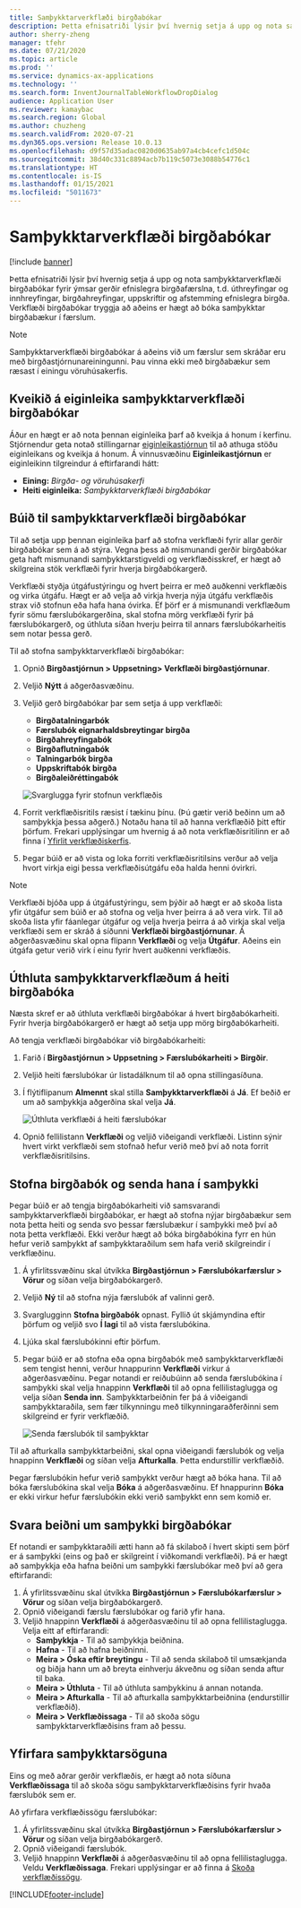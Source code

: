 ```yaml
---
title: Samþykktarverkflæði birgðabókar
description: Þetta efnisatriði lýsir því hvernig setja á upp og nota samþykktarverkflæði birgðabókar fyrir ýmsar gerðir efnislegra birgðafærslna. Verkflæði birgðabókar tryggja að aðeins er hægt að bóka samþykktar birgðabækur í færslum.
author: sherry-zheng
manager: tfehr
ms.date: 07/21/2020
ms.topic: article
ms.prod: ''
ms.service: dynamics-ax-applications
ms.technology: ''
ms.search.form: InventJournalTableWorkflowDropDialog
audience: Application User
ms.reviewer: kamaybac
ms.search.region: Global
ms.author: chuzheng
ms.search.validFrom: 2020-07-21
ms.dyn365.ops.version: Release 10.0.13
ms.openlocfilehash: d9f57d35adac0820d0635ab97a4cb4cefc1d504c
ms.sourcegitcommit: 38d40c331c8894acb7b119c5073e3088b54776c1
ms.translationtype: HT
ms.contentlocale: is-IS
ms.lasthandoff: 01/15/2021
ms.locfileid: "5011673"
---
```

# <a name="inventory-journal-approval-workflows"></a>Samþykktarverkflæði birgðabókar

[!include [banner](../includes/banner.md)]

Þetta efnisatriði lýsir því hvernig setja á upp og nota samþykktarverkflæði birgðabókar fyrir ýmsar gerðir efnislegra birgðafærslna, t.d. úthreyfingar og innhreyfingar, birgðahreyfingar, uppskriftir og afstemming efnislegra birgða. Verkflæði birgðabókar tryggja að aðeins er hægt að bóka samþykktar birgðabækur í færslum.

> [!NOTE]
> Samþykktarverkflæði birgðabókar á aðeins við um færslur sem skráðar eru með birgðastjórnunareiningunni. Þau vinna ekki með birgðabækur sem ræsast í einingu vöruhúsakerfis.

## <a name="turn-on-the-inventory-journal-approval-workflows-feature"></a>Kveikið á eiginleika samþykktarverkflæði birgðabókar

Áður en hægt er að nota þennan eiginleika þarf að kveikja á honum í kerfinu. Stjórnendur geta notað stillingarnar [eiginleikastjórnun](../../fin-ops-core/fin-ops/get-started/feature-management/feature-management-overview.md) til að athuga stöðu eiginleikans og kveikja á honum. Á vinnusvæðinu **Eiginleikastjórnun** er eiginleikinn tilgreindur á eftirfarandi hátt:

- **Eining:** *Birgða- og vöruhúsakerfi*
- **Heiti eiginleika:** *Samþykktarverkflæði birgðabókar*

## <a name="create-your-inventory-journal-approval-workflows"></a>Búið til samþykktarverkflæði birgðabókar

Til að setja upp þennan eiginleika þarf að stofna verkflæði fyrir allar gerðir birgðabókar sem á að stýra. Vegna þess að mismunandi gerðir birgðabókar geta haft mismunandi samþykktarstigveldi og verkflæðisskref, er hægt að skilgreina stök verkflæði fyrir hverja birgðabókargerð.

Verkflæði styðja útgáfustýringu og hvert þeirra er með auðkenni verkflæðis og virka útgáfu. Hægt er að velja að virkja hverja nýja útgáfu verkflæðis strax við stofnun eða hafa hana óvirka. Ef þörf er á mismunandi verkflæðum fyrir sömu færslubókargerðina, skal stofna mörg verkflæði fyrir þá færslubókargerð, og úthluta síðan hverju þeirra til annars færslubókarheitis sem notar þessa gerð.

Til að stofna samþykktarverkflæði birgðabókar:

1. Opnið **Birgðastjórnun \> Uppsetning\> Verkflæði birgðastjórnunar**.
1. Veljið **Nýtt** á aðgerðasvæðinu.
1. Veljið gerð birgðabókar þar sem setja á upp verkflæði:
    - **Birgðatalningarbók**
    - **Færslubók eignarhaldsbreytingar birgða**
    - **Birgðahreyfingabók**
    - **Birgðaflutningabók**
    - **Talningarbók birgða**
    - **Uppskriftabók birgða**
    - **Birgðaleiðréttingabók**

    ![Svarglugga fyrir stofnun verkflæðis](media/journal-workflow-create-workflow.png "Svarglugginn „Stofna verkflæði“")

1. Forrit verkflæðisritils ræsist í tækinu þínu. (Þú gætir verið beðinn um að samþykkja þessa aðgerð.) Notaðu hana til að hanna verkflæðið þitt eftir þörfum. Frekari upplýsingar um hvernig á að nota verkflæðisritilinn er að finna í [Yfirlit verkflæðiskerfis](../../fin-ops-core/fin-ops/organization-administration/overview-workflow-system.md).
1. Þegar búið er að vista og loka forriti verkflæðisritilsins verður að velja hvort virkja eigi þessa verkflæðisútgáfu eða halda henni óvirkri.

> [!NOTE]
> Verkflæði bjóða upp á útgáfustýringu, sem þýðir að hægt er að skoða lista yfir útgáfur sem búið er að stofna og velja hver þeirra á að vera virk. Til að skoða lista yfir fáanlegar útgáfur og velja hverja þeirra á að virkja skal velja verkflæði sem er skráð á síðunni **Verkflæði birgðastjórnunar**. Á aðgerðasvæðinu skal opna flipann **Verkflæði** og velja **Útgáfur**. Aðeins ein útgáfa getur verið virk í einu fyrir hvert auðkenni verkflæðis.

## <a name="assign-approval-workflows-to-inventory-journal-names"></a>Úthluta samþykktarverkflæðum á heiti birgðabóka

Næsta skref er að úthluta verkflæði birgðabókar á hvert birgðabókarheiti. Fyrir hverja birgðabókargerð er hægt að setja upp mörg birgðabókarheiti.

Að tengja verkflæði birgðabókar við birgðabókarheiti:

1. Farið í **Birgðastjórnun \> Uppsetning \> Færslubókarheiti \> Birgðir**.
1. Veljið heiti færslubókar úr listadálknum til að opna stillingasíðuna.
1. Í flýtiflipanum **Almennt** skal stilla **Samþykktarverkflæði** á **Já**. Ef beðið er um að samþykkja aðgerðina skal velja **Já**.

    ![Úthluta verkflæði á heiti færslubókar](media/journal-workflow-journal-name.png "Úthluta verkflæði á færslubókarheiti")

1. Opnið fellilistann **Verkflæði** og veljið viðeigandi verkflæði. Listinn sýnir hvert virkt verkflæði sem stofnað hefur verið með því að nota forrit verkflæðisritilsins.

## <a name="create-an-inventory-journal-and-send-it-for-approval"></a>Stofna birgðabók og senda hana í samþykki

Þegar búið er að tengja birgðabókarheiti við samsvarandi samþykktarverkflæði birgðabókar, er hægt að stofna nýjar birgðabækur sem nota þetta heiti og senda svo þessar færslubækur í samþykki með því að nota þetta verkflæði. Ekki verður hægt að bóka birgðabókina fyrr en hún hefur verið samþykkt af samþykktaraðilum sem hafa verið skilgreindir í verkflæðinu.

1. Á yfirlitssvæðinu skal útvíkka **Birgðastjórnun \> Færslubókarfærslur \> Vörur** og síðan velja birgðabókargerð.
1. Veljið **Ný** til að stofna nýja færslubók af valinni gerð.
1. Svarglugginn **Stofna birgðabók** opnast. Fyllið út skjámyndina eftir þörfum og veljið svo **Í lagi** til að vista færslubókina.
1. Ljúka skal færslubókinni eftir þörfum.
1. Þegar búið er að stofna eða opna birgðabók með samþykktarverkflæði sem tengist henni, verður hnappurinn **Verkflæði** virkur á aðgerðasvæðinu. Þegar notandi er reiðubúinn að senda færslubókina í samþykki skal velja hnappinn **Verkflæði** til að opna fellilistaglugga og velja síðan **Senda inn**. Samþykktarbeiðnin fer þá á viðeigandi samþykktaraðila, sem fær tilkynningu með tilkynningaraðferðinni sem skilgreind er fyrir verkflæðið.

    ![Senda færslubók til samþykktar](media/journal-workflow-inventory-journal.png "Að senda færslubók til samþykktar")

Til að afturkalla samþykktarbeiðni, skal opna viðeigandi færslubók og velja hnappinn **Verkflæði** og síðan velja **Afturkalla**. Þetta endurstillir verkflæðið.

Þegar færslubókin hefur verið samþykkt verður hægt að bóka hana. Til að bóka færslubókina skal velja **Bóka** á aðgerðasvæðinu. Ef hnappurinn **Bóka** er ekki virkur hefur færslubókin ekki verið samþykkt enn sem komið er.

## <a name="respond-to-an-inventory-journal-approval-request"></a>Svara beiðni um samþykki birgðabókar

Ef notandi er samþykktaraðili ætti hann að fá skilaboð í hvert skipti sem þörf er á samþykki (eins og það er skilgreint í viðkomandi verkflæði). Þá er hægt að samþykkja eða hafna beiðni um samþykki færslubókar með því að gera eftirfarandi:

1. Á yfirlitssvæðinu skal útvíkka **Birgðastjórnun \> Færslubókarfærslur \> Vörur** og síðan velja birgðabókargerð.
1. Opnið viðeigandi færslu færslubókar og farið yfir hana.
1. Veljið hnappinn **Verkflæði** á aðgerðasvæðinu til að opna fellilistaglugga. Velja eitt af eftirfarandi:
    - **Samþykkja** - Til að samþykkja beiðnina.
    - **Hafna** - Til að hafna beiðninni.
    - **Meira \> Óska eftir breytingu** - Til að senda skilaboð til umsækjanda og biðja hann um að breyta einhverju ákveðnu og síðan senda aftur til baka.
    - **Meira \> Úthluta** - Til að úthluta samþykkinu á annan notanda.
    - **Meira \> Afturkalla** - Til að afturkalla samþykktarbeiðnina (endurstillir verkflæðið).
    - **Meira \> Verkflæðissaga** - Til að skoða sögu samþykktarverkflæðisins fram að þessu.

## <a name="review-the-approval-history"></a>Yfirfara samþykktarsöguna

Eins og með aðrar gerðir verkflæðis, er hægt að nota síðuna **Verkflæðissaga** til að skoða sögu samþykktarverkflæðisins fyrir hvaða færslubók sem er.

Að yfirfara verkflæðissögu færslubókar:

1. Á yfirlitssvæðinu skal útvíkka **Birgðastjórnun \> Færslubókarfærslur \> Vörur** og síðan velja birgðabókargerð.
1. Opnið viðeigandi færslubók.
1. Veljið hnappinn **Verkflæði** á aðgerðasvæðinu til að opna fellilistaglugga. Veldu **Verkflæðissaga**. Frekari upplýsingar er að finna á [Skoða verkflæðissögu](../../fin-ops-core/fin-ops/organization-administration/tasks/view-workflow-history.md).


[!INCLUDE[footer-include](../../includes/footer-banner.md)]